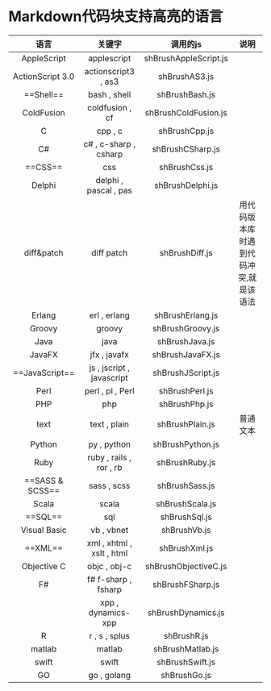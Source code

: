 # Markdown代码块支持高亮的语言

| 语言 | 关键字 | 调用的js | 说明 |
| :-: | :-: | :-: | :-: |
| AppleScript | applescript | shBrushAppleScript.js |  |
| ActionScript 3.0 | actionscript3 , as3 | shBrushAS3.js |  |
| ==Shell== | bash , shell | shBrushBash.js |  |
| ColdFusion | coldfusion , cf | shBrushColdFusion.js |  |
| C | cpp , c | shBrushCpp.js |  |
| C# | c# , c-sharp , csharp | shBrushCSharp.js |  |
| ==CSS== | css | shBrushCss.js |  |
| Delphi | delphi , pascal , pas | shBrushDelphi.js |  |
| diff&patch | diff patch | shBrushDiff.js | 用代码版本库时遇到代码冲突,就是该语法 |
| Erlang | erl , erlang | shBrushErlang.js |  |
| Groovy | groovy | shBrushGroovy.js |  |
| Java | java | shBrushJava.js |  |
| JavaFX | jfx , javafx | shBrushJavaFX.js |  |
| ==JavaScript== | js , jscript , javascript | shBrushJScript.js |  |
| Perl | perl , pl , Perl | shBrushPerl.js |  |
| PHP | php | shBrushPhp.js |  |
| text | text , plain | shBrushPlain.js	 | 普通文本 |
| Python | py , python | shBrushPython.js |  |
| Ruby | ruby , rails , ror , rb | shBrushRuby.js |  |
| ==SASS & SCSS==	| sass , scss | shBrushSass.js |  |
| Scala | scala | shBrushScala.js |  |
| ==SQL== | sql | shBrushSql.js |  |
| Visual Basic | vb , vbnet | shBrushVb.js |  |
| ==XML== | xml , xhtml , xslt , html | shBrushXml.js |  |
| Objective C | objc , obj-c | shBrushObjectiveC.js	 |  |
| F# | f# f-sharp , fsharp | shBrushFSharp.js |  |
|  | xpp , dynamics-xpp | shBrushDynamics.js |  |
| R | r , s , splus | shBrushR.js |  |
| matlab | matlab | shBrushMatlab.js |  |
| swift | swift | shBrushSwift.js |  |
| GO | go , golang | shBrushGo.js |  |